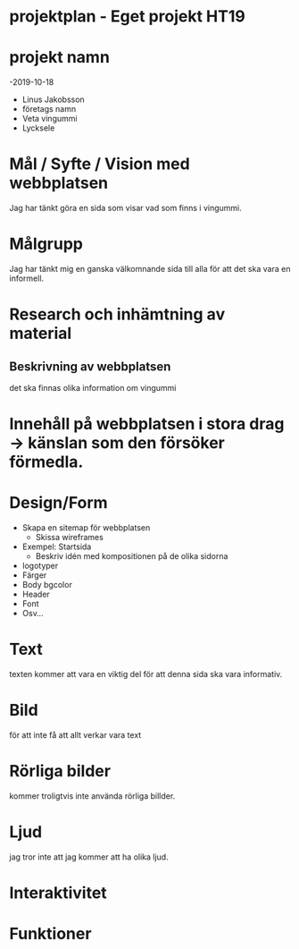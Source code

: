 # projektplan - Eget projekt HT19

# projekt namn
-2019-10-18
- Linus Jakobsson
- företags namn
- Veta vingummi
- Lycksele

# Mål / Syfte / Vision med webbplatsen
Jag har tänkt göra en sida som visar vad som finns i vingummi.
# Målgrupp
Jag har tänkt mig en ganska välkomnande sida till alla för att det ska vara en informell.
# Research och inhämtning av material

## Beskrivning av webbplatsen
det ska finnas olika information om vingummi
# Innehåll på webbplatsen i stora drag -> känslan som den försöker förmedla.

# Design/Form
* Skapa en sitemap för webbplatsen
    * Skissa wireframes 
* Exempel: Startsida
    * Beskriv idén med kompositionen på de olika sidorna 
* logotyper
* Färger
* Body bgcolor
* Header 
* Font
* Osv… 

# Text
texten kommer att vara en viktig del för att denna sida ska vara informativ.
# Bild
för att inte få att allt verkar vara text
# Rörliga bilder
kommer troligtvis inte använda rörliga billder.
# Ljud
jag tror inte att jag kommer att ha olika ljud.
# Interaktivitet

# Funktioner
